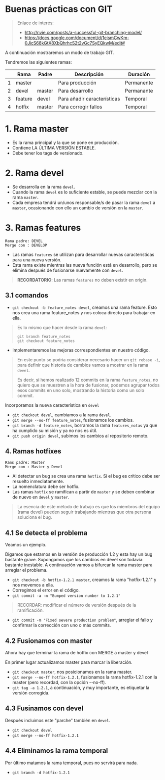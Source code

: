 
# Buenas prácticas con GIT

> Enlace de interés:
> * http://nvie.com/posts/a-successful-git-branching-model/
> * https://docs.google.com/document/d/1eismCwKm-0JicS68kGtX8XbQhrhcS2t2vGc7SyEQkwM/edit#

A continuación mostraremos un modo de trabajo GIT.

Tendremos las siguientes ramas:

|   | Rama    | Padre  | Descripción     | Duración   |
| - | ------- | ------ | --------------- | ---------- |
| 1 | master  |        | Para producción | Permanente |
| 2 | devel   | master | Para desarrollo | Permanante |
| 3 | feature | devel  | Para añadir características | Temporal |
| 4 | hotfix  | master | Para corregir fallos | Temporal |

# 1. Rama master

* Es la rama principal y la que se pone en producción.
* Contiene LA ÚLTIMA VERSIÓN ESTABLE.
* Debe tener los tags de versionado.

# 2. Rama devel

* Se desarrolla en la rama `devel`.
* Cuando la rama `devel` es lo suficiente estable, se puede mezclar con la rama `master`.
* Cada empresa tendrá un/unos responsable/s de pasar la rama `devel` a `master`, ocasionando con ello un cambio de versión en la `master`.

# 3. Ramas features

```
Rama padre: DEVEL  
Merge con : DEVELOP
```

* Las ramas `features` se utilizan para desarrollar nuevas características para una nueva versión.  
* Esta rama existe mientras las nueva función está en desarrollo, pero se elimina después de fusionarse nuevamente con `devel`.

> **RECORDATORIO**: Las ramas `features` no deben existir en origin.

## 3.1 comandos

* `git checkout -b feature_notes devel`, creamos una rama feature. Esto nos crea una rama feature_notes y nos coloca directo para trabajar en ella.

> Es lo mismo que hacer desde la rama `devel`:
> ```
> git branch feature_notes
> git checkout feature_notes
> ```

* Implementaremos las mejoras correspondientes en nuestro código.

> En este punto se podria considerar necesario hacer un `git rebase -i`, para definir que historia de cambios vamos a mostrar en la rama `devel`.
>
> Es decir, si hemos realizado 12 commits en la rama `feature_notes`, no quiero que se muestren a la hora de fusionar, podemos agrupar todos esos commits en uno solo, mostrando la historia como un solo commit.


Incorporamos la nueva característica en `devel`
* `git checkout devel`, cambiamos a la rama `devel`.
* `git merge --no-ff feature_notes`, fusionamos los cambios.
* `git branch -d feature_notes`, borramos la rama `features_notas` ya que ha cumplido su misión y ya no nos es útil.
* `git push origin devel`, subimos los cambios al repositorio remoto.

## 4. Ramas hotfixes

```
Rams padre: Master
Merge con : Master y Devel
```

* Al detectar un bug se crea una rama `hotfix`. Si el bug es crítico debe ser resuelto inmediatamente.
* La nomenclatura debe ser hotfix.
* Las ramas `hotfix` se ramifican a partir de `master` y se deben combinar de nuevo en `devel` y `master`.

> La esencia de este método de trabajo es que los miembros del equipo (rama devel) pueden seguir trabajando mientras que otra persona soluciona el bug.

## 4.1 Se detecta el problema

Veamos un ejemplo.

Digamos que estamos en la versión de producción 1.2 y esta hay un bug bastante grave. Supongamos que los cambios en devel son todavía bastante inestable.
A continuación vamos a bifurcar la rama master para arreglar el problema.

* `git checkout -b hotfix-1.2.1 master`, creamos la rama "hotfix-1.2.1" y nos movemos a ella.
* Corregimos el error en el código.
* `git commit -a -m "Bumped version number to 1.2.1"`

> RECORDAR: modificar el número de versión después de la ramificación.

* `git commit -m "Fixed severe production problem"`, arreglar el fallo y confirmar la corrección con uno o más commits.

## 4.2 Fusionamos con master

Ahora hay que terminar la rama de hotfix con MERGE a master y devel

En primer lugar actualizamos master para marcar la liberación.

* `git checkout master`, nos posicionamos en la rama master.
* `git merge --no-ff hotfix-1.2.1`, fusionamos la rama hotfix-1.2.1 con la master (pero recordad, con la opción --no-ff).
* `git tag -a 1.2.1`, a continuación, y muy importante, es etiquetar la versión corregida.

## 4.3 Fusinamos con devel

Después incluimos este "parche" también en `devel`.

* `git checkout devel`
* `git merge --no-ff hotfix-1.2.1`

## 4.4 Eliminamos la rama temporal

Por último matamos la rama temporal, pues no servirá para nada.

* `git branch -d hotfix-1.2.1`

